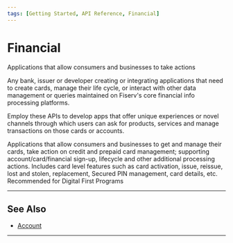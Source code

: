 ```yaml
---
tags: [Getting Started, API Reference, Financial]
---
```


# Financial


Applications that allow consumers and businesses to take actions 

<!--
type: tab
titles: Who is it for, How is it used, Potential uses
-->

Any bank, issuer or developer creating or integrating applications that need to create cards, manage their life cycle, or interact with other data management or queries maintained on Fiserv's core financial info processing platforms.

<!--
type: tab
-->

Employ these APIs to develop apps that offer unique experiences or novel channels through which users can ask for products, services and manage transactions on those cards or accounts.

<!--
type: tab
-->

Applications that allow consumers and businesses to get and manage their cards, take action on credit and prepaid card management; supporting account/card/financial sign-up,  lifecycle and other additional processing actions. Includes card level features such as card activation, issue, reissue, lost and stolen, replacement, Secured PIN management, card details, etc. Recommended for Digital First Programs

<!-- type: tab-end -->

---

## See Also

- [Account](?path=docs/api-reference/1-account.md)

---
